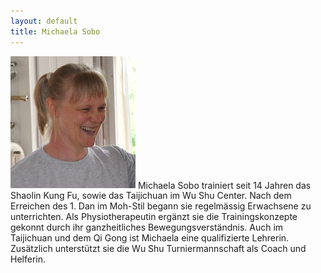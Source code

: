 ```yaml
---
layout: default
title: Michaela Sobo
---
```


<img class="ifloat-left" src="/images/michaela-sobo.jpg" alt="Michaela Sobosczyk" width="200px">
Michaela Sobo trainiert seit 14 Jahren das Shaolin Kung Fu, sowie das Taijichuan im Wu Shu Center. Nach dem Erreichen des 1. Dan im Moh-Stil begann sie regelmässig Erwachsene zu unterrichten. Als Physiotherapeutin ergänzt sie die Trainingskonzepte gekonnt durch ihr ganzheitliches Bewegungsverständnis. Auch im Taijichuan und dem Qi Gong ist Michaela eine qualifizierte Lehrerin. Zusätzlich unterstützt sie die Wu Shu Turniermannschaft als Coach und Helferin.